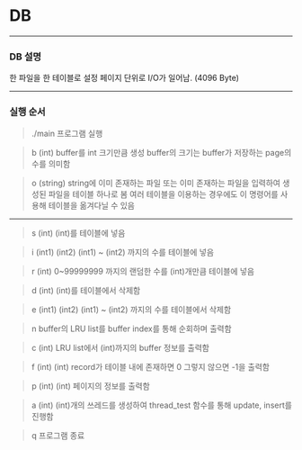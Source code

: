 # DB

-----------

### DB 설명
한 파일을 한 테이블로 설정
페이지 단위로 I/O가 일어남. (4096 Byte)

------------

### 실행 순서

> ./main
프로그램 실행

> b (int)
buffer를 int 크기만큼 생성
buffer의 크기는 buffer가 저장하는 page의 수를 의미함

> o (string)
string에 이미 존재하는 파일 또는 이미 존재하는 파일을 입력하여 생성된 파일을 테이블 하나로 봄
여러 테이블을 이용하는 경우에도 이 명령어를 사용해 테이블을 옮겨다닐 수 있음

------------------

> s (int)
(int)를 테이블에 넣음

> i (int1) (int2)
(int1) ~ (int2) 까지의 수를 테이블에 넣음

> r (int)
0~99999999 까지의 랜덤한 수를 (int)개만큼 테이블에 넣음

> d (int)
(int)를 테이블에서 삭제함

> e (int1) (int2)
(int1) ~ (int2) 까지의 수를 테이블에서 삭제함

> n
buffer의 LRU list를 buffer index를 통해 순회하며 출력함

> c (int)
LRU list에서 (int)까지의 buffer 정보를 출력함

> f (int)
(int) record가 테이블 내에 존재하면 0 그렇지 않으면 -1을 출력함

> p (int)
(int) 페이지의 정보를 출력함

> a (int)
(int)개의 쓰레드를 생성하여 thread_test 함수를 통해 update, insert를 진행함

> q
프로그램 종료
